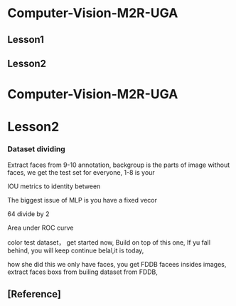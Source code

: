# Computer-Vision-M2R-UGA

## Lesson1



## Lesson2 
# Computer-Vision-M2R-UGA

# Lesson2

### Dataset dividing
Extract faces from 9-10 annotation, backgroup is the parts of image without faces, we get the test set for everyone,
1-8 is your


IOU metrics to identity between 

The biggest issue of MLP is you have a fixed vecor
 
64 divide by 2

Area under ROC curve

color test dataset，
get started now,
Build on top of this one,
If yu fall behind, you will keep continue 
belal,it is today, 

how she did this
we only have faces, you get FDDB facees insides images,
extract faces boxs from builing dataset from FDDB, 

[Reference]
- 
